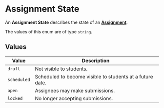 # Assignment State
An **Assignment State** describes the state of an
**[Assignment](../assignment)**.

The values of this enum are of type `string`.

## Values
| Value       | Description                                               |
|-------------|-----------------------------------------------------------|
| `draft`     | Not visible to students.                                  |
| `scheduled` | Scheduled to become visible to students at a future date. |
| `open`      | Assignees may make submissions.                           |
| `locked`    | No longer accepting submissions.                          |
